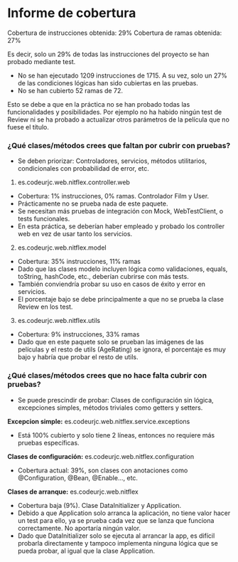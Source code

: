 # Informe de cobertura

Cobertura de instrucciones obtenida: 29%
Cobertura de ramas obtenida: 27%

Es decir, solo un 29% de todas las instrucciones del proyecto se han probado mediante test. 
- No se han ejecutado 1209 instrucciones de 1715.
A su vez, solo un 27% de las condiciones lógicas han sido cubiertas en las pruebas.
- No se han cubierto 52 ramas de 72.

Esto se debe a que en la práctica no se han probado todas las funcionalidades y posibilidades. Por ejemplo no ha
habido ningún test de Review ni se ha probado a actualizar otros parámetros de la película que no fuese el título.

### ¿Qué clases/métodos crees que faltan por cubrir con pruebas? 

- Se deben priorizar:
Controladores, servicios, métodos utilitarios, condicionales con probabilidad de error, etc.

1. es.codeurjc.web.nitflex.controller.web
- Cobertura: 1% instrucciones, 0% ramas. Controlador Film y User.
- Prácticamente no se prueba nada de este paquete.
- Se necesitan más pruebas de integración con Mock, WebTestClient, o tests funcionales. 
- En esta práctica, se deberían haber empleado y probado los controller web en vez de usar tanto los servicios.

2. es.codeurjc.web.nitflex.model
- Cobertura: 35% instrucciones, 11% ramas
- Dado que las clases modelo incluyen lógica como validaciones, equals, toString, hashCode, etc., deberían cubrirse con más tests.
- También conviendría probar su uso en casos de éxito y error en servicios.
- El porcentaje bajo se debe principalmente a que no se prueba la clase Review en los test.

3. es.codeurjc.web.nitflex.utils
- Cobertura: 9% instrucciones, 33% ramas
- Dado que en este paquete solo se prueban las imágenes de las películas y el resto de utils (AgeRating) se ignora,
el porcentaje es muy bajo y habría que probar el resto de utils.

### ¿Qué clases/métodos crees que no hace falta cubrir con pruebas? 

- Se puede prescindir de probar:
Clases de configuración sin lógica, excepciones simples, métodos triviales como getters y setters.

**Excepcion simple:** es.codeurjc.web.nitflex.service.exceptions
- Está 100% cubierto y solo tiene 2 líneas, entonces no requiere más pruebas específicas.

**Clases de configuración:** es.codeurjc.web.nitflex.configuration
- Cobertura actual: 39%, son clases con anotaciones como @Configuration, @Bean, @Enable..., etc.

**Clases de arranque:** es.codeurjc.web.nitflex
- Cobertura baja (9%). Clase DataInitializer y Application.
- Debido a que Application solo arranca la aplicación, no tiene valor hacer un test para ello,
ya se prueba cada vez que se lanza que funciona correctamente. No aportaría ningún valor.
- Dado que DataInitializer solo se ejecuta al arrancar la app, es difícil probarla directamente 
y tampoco implementa ninguna lógica que se pueda probar, al igual que la clase Application.

